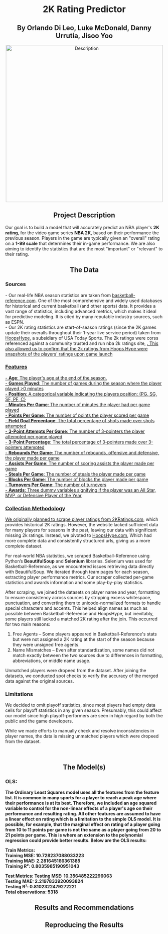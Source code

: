 <h1 align="center">2K Rating Predictor</h1>
<h2 align="center">By Orlando Di Leo, Luke McDonald, Danny Urrutia, Jisoo Yoo</h2>
<p align="center"> <img src="https://scontent.fftw1-1.fna.fbcdn.net/v/t39.30808-6/457287887_954447930032992_7027198657506811338_n.jpg?_nc_cat=109&ccb=1-7&_nc_sid=833d8c&_nc_ohc=iGjKj9fD2bEQ7kNvgHdU4ti&_nc_oc=AdgX6ZLx58auaGCYoiCUDVQpHg_fMB_-ID64nehQ2YFJ4vKhMgVefR0XMp0tBZGmhJw&_nc_zt=23&_nc_ht=scontent.fftw1-1.fna&_nc_gid=A2D7yiSXBtrLImay5kh1LTs&oh=00_AYHF6j5SnH6xS7o7JCd-skFoXeLf-k28M-z5VoMcukOC0Q&oe=67D6737B" alt="Description" width="500"> </p>
<h2 align="center">Project Description</h2>
Our goal is to build a model that will accurately predict an NBA player's <b>2K rating</b>, for the video game series <b>NBA 2K</b>, based on their performance the previous season.  Players in the game are typically given an "overall" rating on a <b>1-99 scale</b> that determines their in-game performance.  We are also aiming to identify the statistics that are the most "important" or "relevant" to their rating.

<h2 align="center">The Data</h2>
<h3 align="left">Sources</h3>
- Our real-life NBA season statistics are taken from <a href="https://www.basketball-reference.com">basketball-reference.com</a>. One of the most comprehensive and widely used databases for historical and current basketball (and other sports) data. It provides a vast range of statistics, including advanced metrics, which makes it ideal for predictive modeling. It is cited by many reputable industry sources, such as ESPN. <br>
- Our 2K rating statistics are start-of-season ratings (since the 2K games update their overalls throughout their 1-year live service period) taken from <a href="https://hoopshype.com/nba2k/2024-2025/">HoopsHype</a>, a subsidiary of USA Today Sports. The 2k ratings were corss referenced against a community trusted and run nba 2k ratings site, <a href="2kratings.com"</a>. This also allowed us to confirm that the 2k ratings from Hoops Hype were snapshots of the players' ratings upon game launch

<h3 align="left">Features</h3>
- <b>Age</b>: The player's age at the end of the season. <br>
- <b>Games Played</b>: The number of games during the season where the player played >0 minutes<br>
- <b>Position</b>: A categorical variable indicating the players position: {PG, SG, SF, PF, C}<br>
- <b>Minutes Per Game</b>: The number of minutes the player had per game played<br>
- <b>Points Per Game</b>: The number of points the player scored per game<br>
- <b>Field Goal Percentage</b>: The total percentage of shots made over shots attempted<br>
- <b>3-Point Attempts Per Game</b>: The number of 3-pointers the player attempted per game played<br>
- <b>3-Point Percentage</b>: The total percentage of 3-pointers made over 3-pointers attempted<br>
- <b>Rebounds Per Game</b>: The number of rebounds, offensive and defensive, the player made per game<br>
- <b>Assists Per Game</b>: The number of scoring assists the player made per game<br>
- <b>Steals Per Game</b>: The number of steals the player made per game<br>
- <b>Blocks Per Game</b>: The number of blocks the player made per game<br>
- <b>Turnovers Per Game</b>: The number of turnovers<br>
- <b>Awards</b>: Three dummy variables signifying if the player was an All Star, MVP, or Defensive Player of the Year


<h3 align="left">Collection Methodology</h3>
We originally planned to scrape player ratings from <a href="https://2kratings.com">2KRatings.com</a>, which provides historical 2K ratings. However, the website lacked sufficient data for many players for seasons in the past, leaving our data with significant missing 2k ratings. Instead, we pivoted to <a href="https://hoopshype.com/nba2k/2024-2025/">HoopsHype.com</a>, Which had more complete data and consistently structured urls, giving us a more complete dataset.

For real-world NBA statistics, we scraped Basketball-Reference using Python’s <b>BeautifulSoup</b> and <b>Selenium</b> libraries. Selenium was used for Basketball-Reference, as we encountered issues retrieving data directly with BeautifulSoup. We iterated through team pages for each season, extracting player performance metrics. Our scraper collected per-game statistics and awards information and some play-by-play statistics.

After scraping, we joined the datasets on player name and year, formatting to ensure consistency across sources by stripping excess whitespace, punctuation, and converting them to unicode-normalized formats to handle special characters and accents. This helped align names as much as possible between Basketball-Reference and HoopsHype, but inevitably, some players still lacked a matched 2K rating after the join. This occurred for two main reasons:

<ol>
  <li>Free Agents – Some players appeared in Basketball-Reference's stats but were not assigned a 2K rating at the start of the season because they were unsigned free agents.</li>
  <li>Name Mismatches – Even after standardization, some names did not match exactly between the two sources due to differences in formatting, abbreviations, or middle name usage.</li>
</ol>

Unmatched players were dropeed from the dataset. After joining the datasets, we conducted spot checks to verify the accuracy of the merged data against the original sources.

<h3 align="left">Limitations</h3>
We decided to omit playoff statistics, since most players had empty data cells for playoff statistics in any given season. Presumably, this could affect our model since high playoff-performers are seen in high regard by both the public and the game developers.

While we made efforts to manually check and resolve inconsistencies in player names, the data is missing unmatched players which were dropeed from the dataset.

<br>

<h2 align="center">The Model(s)</h2>
<h3 align="left">OLS:</h3>
<b> The Ordinary Least Squares model uses all the features from the feature list. It is common in many sports for a player to reach a peak age where their performance is at its best. Therefore, we included an age squared variable to control for the non-linear effects of a player's age on their performance and resulting rating. All other features are assumed to have a linear effect on rating which is a limitation to the simple OLS model. It is possible, for example, that the marginal effect on rating of a player going from 10 to 11 points per game is not the same as a player going from 20 to 21 points per game. This is where an extension to the polynomial regression could provide better results. Below are the OLS results:<br>

<b>Train Metrics:<br>
<b>Training MSE: 10.728237088033223<br>
<b>Training MAE: 2.281645166361385<br>
<b>Training R²: 0.8035985190951043<br>

<b>Test Metrics:</b><b>
<b>Testing MSE: 10.356485222296063<br>
<b>Testing MAE: 2.2197833920093824<br>
<b>Testing R²: 0.8102322479272221<br>
<b>Total observations: 5318<br>

<h2 align="center">Results and Recommendations</h2>

<h2 align="center">Reproducing the Results</h2>
